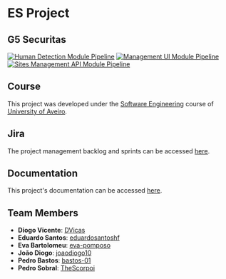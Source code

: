# ES Project

## G5 Securitas

[![Human Detection Module Pipeline](https://github.com/eduardosantoshf/es-project/actions/workflows/human-detection.yaml/badge.svg)](https://github.com/eduardosantoshf/es-project/actions/workflows/human-detection.yaml)
[![Management UI Module Pipeline](https://github.com/eduardosantoshf/es-project/actions/workflows/management-ui.yaml/badge.svg)](https://github.com/eduardosantoshf/es-project/actions/workflows/management-ui.yaml)
[![Sites Management API Module Pipeline](https://github.com/eduardosantoshf/es-project/actions/workflows/sites-management-api-coverage.yaml/badge.svg)](https://github.com/eduardosantoshf/es-project/actions/workflows/sites-management-api-coverage.yaml)

## Course
This project was developed under the [Software Engineering](https://www.ua.pt/en/uc/2381) course of [University of Aveiro](https://www.ua.pt/).


## Jira

The project management backlog and sprints can be accessed [here](https://g5-securitas.atlassian.net/jira/software/projects/GS/boards/1/backlog).

## Documentation

This project's documentation can be accessed [here](https://eduardosantoshf.github.io/es-project/).

## Team Members
* **Diogo Vicente**: [DVicas](https://github.com/DVicas)
* **Eduardo Santos**: [eduardosantoshf](https://github.com/eduardosantoshf)
* **Eva Bartolomeu**: [eva-pomposo](https://github.com/eva-pomposo)
* **João Diogo**: [joaodiogo10](https://github.com/joaodiogo10)
* **Pedro Bastos**: [bastos-01](https://github.com/bastos-01)
* **Pedro Sobral**: [TheScorpoi](https://github.com/TheScorpoi)

